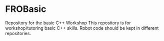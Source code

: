 # FROBasic
Repository for the basic C++ Workshop
This repository is for workshop/tutoring basic C++ skills.  Robot code should be kept in different repositories.
